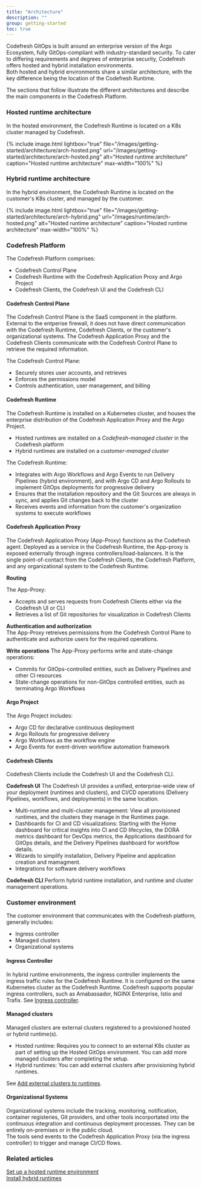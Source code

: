 ```yaml
---
title: "Architecture"
description: ""
group: getting-started
toc: true
---
```


Codefresh GitOps is built around an enterprise version of the Argo Ecosystem, fully GitOps-compliant with industry-standard security.
To cater to differing requirements and degrees of enterprise security, Codefresh offers hosted and hybrid installation environments.    
Both hosted and hybrid environments share a similar architecture, with the key difference being the location of the Codefresh Runtime.

The sections that follow illustrate the different architectures and describe the main components in the Codefresh Platform.


### Hosted runtime architecture
In the hosted environment, the Codefresh Runtime is located on a K8s cluster managed by Codefresh. 

{% include
   image.html
   lightbox="true"
   file="/images/getting-started/architecture/arch-hosted.png"
 url="/images/getting-started/architecture/arch-hosted.png"
  alt="Hosted runtime architecture"
  caption="Hosted runtime architecture"
  max-width="100%"
%}

### Hybrid runtime architecture
In the hybrid environment, the Codefresh Runtime is located on the customer's K8s cluster, and managed by the customer. 

{% include
   image.html
   lightbox="true"
   file="/images/getting-started/architecture/arch-hybrid.png"
 url="/images/runtime/arch-hosted.png"
  alt="Hosted runtime architecture"
  caption="Hosted runtime architecture"
  max-width="100%"
%}

### Codefresh Platform
The Codefresh Platform comprises:
* Codefresh Control Plane 
* Codefresh Runtime with the Codefresh Application Proxy and Argo Project
* Codefresh Clients, the Codefresh UI and the Codefresh CLI

#### Codefresh Control Plane 
The Codefresh Control Plane is the SaaS component in the platform. External to the entperise firewall, it does not have direct communication with the Codefresh Runtime, Codefresh Clients, or the customer's organizational systems. The Codefresh Application Proxy and the Codefresh Clients communicate with the Codefresh Control Plane to retrieve the required information.

The Codefresh Control Plane:
* Securely stores user accounts, and retrieves   
* Enforces the permissions model 
* Controls authentication, user management, and billing

#### Codefresh Runtime
The Codefresh Runtime is installed on a Kubernetes cluster, and houses the enterprise distribution of the Codefresh Application Proxy and the Argo Project.  

* Hosted runtimes are installed on a _Codefresh-managed cluster_ in the Codefresh platform
* Hybrid runtimes are installed on a _customer-managed cluster_

The Codefresh Runtime:
* Integrates with Argo Workflows and Argo Events to run Delivery Pipelines (hybrid environment), and with Argo CD and Argo Rollouts to implement GitOps deployments for progressive delivery
* Ensures that the installation repository and the Git Sources are always in sync, and applies Git changes back to the cluster
* Receives events and information from the customer's organization systems to execute workflows

#### Codefresh Application Proxy
The Codefresh Application Proxy (App-Proxy) functions as the Codefresh agent. Deployed as a service in the Codefresh Runtime, the App-proxy is exposed externally through ingress controllers/load-balancers. It is the single point-of-contact from the Codefresh Clients, the Codefresh Platform, and any organizational system to the Codefresh Runtime. 

**Routing**  

The App-Proxy:
* Accepts and serves requests from Codefresh Clients either via the Codefresh UI or CLI 
* Retrieves a list of Git repositories for visualization in Codefresh Clients

**Authentication and authorization**  
The App-Proxy retreives permissions from the Codefresh Control Plane to authenticate and authorize users for the required operations.  


**Write operations**
The App-Proxy performs write and state-change operations:
* Commits for GitOps-controlled entities, such as Delivery Pipelines and other CI resources
* State-change operations for non-GitOps controlled entities, such as terminating Argo Workflows


#### Argo Project 

The Argo Project includes:
* Argo CD for declarative continuous deployment 
* Argo Rollouts for progressive delivery 
* Argo Workflows as the workflow engine 
* Argo Events for event-driven workflow automation framework

#### Codefresh Clients
Codefresh Clients include the Codefresh UI and the Codefresh CLI.

**Codefresh UI**
The Codefresh UI provides a unified, enterprise-wide view of your deployment (runtimes and clusters), and CI/CD operations (Delivery Pipelines, workflows, and deployments) in the same location.
* Multi-runtime and multi-cluster management: View all provisioned runtimes, and the clusters they manage in the Runtimes page.   
* Dashboards for CI and CD visualizations: Starting with the Home dashboard for critical insights into CI and CD lifecycles, the DORA metrics dashboard for DevOps metrics, the Applications dashboard for GitOps details, and the Delivery Pipelines dashboard for workflow details.
* Wizards to simplify installation, Delivery Pipeline and application creation and mamagment.
* Integrations for software delivery workflows

**Codefresh CLI**
Perform hybrid runtime installation, and runtime and cluster management operations.

### Customer environment
The customer environment that communicates with the Codefresh platform, generally includes:
* Ingress controller
* Managed clusters
* Organizational systems

#### Ingress Controller
In hybrid runtime environments, the ingress controller implements the ingress traffic rules for the Codefresh Runtime. It is configured on the same Kubernetes cluster as the Codefresh Runtime. Codefresh supports popular ingress controllers, such as Amabassador, NGINX Enterprise, Istio and Trafix. See [Ingress controller]({{site.baseurl}}/docs/runtime/requirements/#ingress-controller).

#### Managed clusters
Managed clusters are external clusters registered to a provisioned hosted or hybrid runtime(s). 
* Hosted runtime: Requires you to connect to an external K8s cluster as part of setting up the Hosted GitOps environment. You can add more managed clusters after completing the setup.
* Hybrid runtimes: You can add external clusters after provisioning hybrid runtimes.  

See [Add external clusters to runtimes]({{site.baseurl}}/docs/runtime/managed-cluster/).
                
#### Organizational Systems
Organizational systems include the tracking, monitoring, notification, container registeries, Git providers, and other tools incorportated into the continuous integration and continuous deployment processes. They can be entirely on-premises or in the public cloud.   
The tools send events to the Codefresh Application Proxy (via the ingress controller) to trigger and manage CI/CD flows. 

### Related articles
[Set up a hosted runtime environment]({{site.baseurl}}/docs/runtime/hosted-runtime/)  
[Install hybrid runtimes]({{site.baseurl}}/docs/runtime/installation/)




